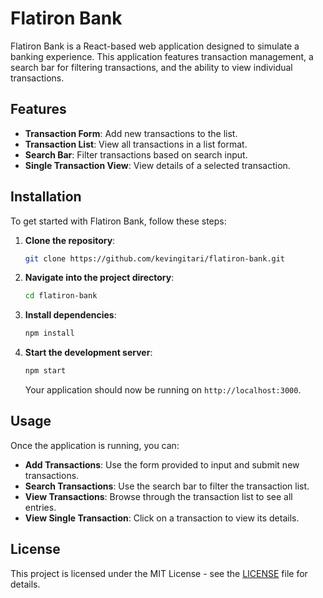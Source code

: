 # Flatiron Bank

Flatiron Bank is a React-based web application designed to simulate a banking experience. This application features transaction management, a search bar for filtering transactions, and the ability to view individual transactions.

## Features

- **Transaction Form**: Add new transactions to the list.
- **Transaction List**: View all transactions in a list format.
- **Search Bar**: Filter transactions based on search input.
- **Single Transaction View**: View details of a selected transaction.

## Installation

To get started with Flatiron Bank, follow these steps:

1. **Clone the repository**:

    ```bash
    git clone https://github.com/kevingitari/flatiron-bank.git
    ```

2. **Navigate into the project directory**:

    ```bash
    cd flatiron-bank
    ```

3. **Install dependencies**:

    ```bash
    npm install
    ```

4. **Start the development server**:

    ```bash
    npm start
    ```

    Your application should now be running on `http://localhost:3000`.

## Usage

Once the application is running, you can:

- **Add Transactions**: Use the form provided to input and submit new transactions.
- **Search Transactions**: Use the search bar to filter the transaction list.
- **View Transactions**: Browse through the transaction list to see all entries.
- **View Single Transaction**: Click on a transaction to view its details.


## License

This project is licensed under the MIT License - see the [LICENSE](LICENSE) file for details.
